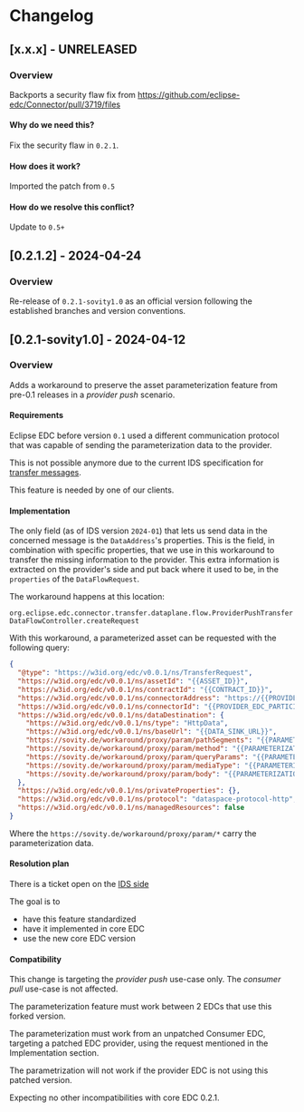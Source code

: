 # Changelog

## [x.x.x] - UNRELEASED

### Overview

Backports a security flaw fix from https://github.com/eclipse-edc/Connector/pull/3719/files

#### Why do we need this?

Fix the security flaw in `0.2.1`.

#### How does it work?

Imported the patch from `0.5`

#### How do we resolve this conflict?

Update to `0.5+`

## [0.2.1.2] - 2024-04-24

### Overview

Re-release of `0.2.1-sovity1.0` as an official version following the established branches and version conventions.

## [0.2.1-sovity1.0] - 2024-04-12

### Overview

Adds a workaround to preserve the asset parameterization feature from pre-0.1 releases in a *provider push* scenario.

#### Requirements

Eclipse EDC before version `0.1` used a different communication protocol that was capable of sending the parameterization data to the provider.

This is not possible anymore due to the current IDS specification for [transfer messages](https://docs.internationaldataspaces.org/ids-knowledgebase/v/dataspace-protocol/transfer-process/transfer.process.protocol#21-transfer-request-message).

This feature is needed by one of our clients.

#### Implementation

The only field (as of IDS version `2024-01`) that lets us send data in the concerned message is the `DataAddress`'s properties. This is the field, in combination with specific properties, that we use in this workaround to transfer the missing information to the provider.
This extra information is extracted on the provider's side and put back where it used to be, in the `properties` of the `DataFlowRequest`.

The workaround happens at this location:

`org.eclipse.edc.connector.transfer.dataplane.flow.ProviderPushTransferDataFlowController.createRequest`

With this workaround, a parameterized asset can be requested with the following query:

```json
{
  "@type": "https://w3id.org/edc/v0.0.1/ns/TransferRequest",
  "https://w3id.org/edc/v0.0.1/ns/assetId": "{{ASSET_ID}}",
  "https://w3id.org/edc/v0.0.1/ns/contractId": "{{CONTRACT_ID}}",
  "https://w3id.org/edc/v0.0.1/ns/connectorAddress": "https://{{PROVIDER_EDC_FQDN}}/api/dsp",
  "https://w3id.org/edc/v0.0.1/ns/connectorId": "{{PROVIDER_EDC_PARTICIPANT_ID}}",
  "https://w3id.org/edc/v0.0.1/ns/dataDestination": {
    "https://w3id.org/edc/v0.0.1/ns/type": "HttpData",
    "https://w3id.org/edc/v0.0.1/ns/baseUrl": "{{DATA_SINK_URL}}",
    "https://sovity.de/workaround/proxy/param/pathSegments": "{{PARAMETERIZATION_PATH}}",
    "https://sovity.de/workaround/proxy/param/method": "{{PARAMETERIZATION_METHOD}}",
    "https://sovity.de/workaround/proxy/param/queryParams": "{{PARAMETERIZATION_QUERY}}",
    "https://sovity.de/workaround/proxy/param/mediaType": "{{PARAMETERIZATION_CONTENTTYPE}}",
    "https://sovity.de/workaround/proxy/param/body": "{{PARAMETERIZATION_BODY}}"
  },
  "https://w3id.org/edc/v0.0.1/ns/privateProperties": {},
  "https://w3id.org/edc/v0.0.1/ns/protocol": "dataspace-protocol-http",
  "https://w3id.org/edc/v0.0.1/ns/managedResources": false
}
```

Where the `https://sovity.de/workaround/proxy/param/*` carry the parameterization data.

#### Resolution plan

There is a ticket open on the [IDS side](https://github.com/International-Data-Spaces-Association/ids-specification/discussions/262)

The goal is to
* have this feature standardized
* have it implemented in core EDC
* use the new core EDC version

#### Compatibility

This change is targeting the *provider push* use-case only. The *consumer pull* use-case is not affected.

The parameterization feature must work between 2 EDCs that use this forked version.

The parameterization must work from an unpatched Consumer EDC, targeting a patched EDC provider, using the request mentioned in the Implementation section.

The parametrization will not work if the provider EDC is not using this patched version.

Expecting no other incompatibilities with core EDC 0.2.1.
